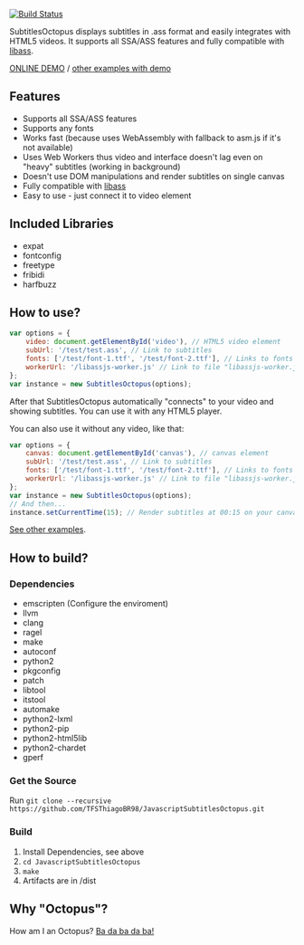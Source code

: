 [![Build Status](https://gitlab.com/TFSThiagoBR98/JavascriptSubtitlesOctopus/badges/master/build.svg)](https://gitlab.com/TFSThiagoBR98/JavascriptSubtitlesOctopus/pipelines)

SubtitlesOctopus displays subtitles in .ass format and easily integrates with HTML5 videos. It supports all SSA/ASS features and fully compatible with [libass](https://github.com/libass/libass).

[ONLINE DEMO](https://dador.github.io/JavascriptSubtitlesOctopus/videojs.html) / [other examples with demo](https://dador.github.io/JavascriptSubtitlesOctopus/)

## Features

- Supports all SSA/ASS features
- Supports any fonts
- Works fast (because uses WebAssembly with fallback to asm.js if it's not available)
- Uses Web Workers thus video and interface doesn't lag even on "heavy" subtitles (working in background)
- Doesn't use DOM manipulations and render subtitles on single canvas
- Fully compatible with [libass](https://github.com/libass/libass)
- Easy to use - just connect it to video element

## Included Libraries

* expat
* fontconfig
* freetype
* fribidi
* harfbuzz

## How to use?

```javascript
var options = {
    video: document.getElementById('video'), // HTML5 video element
    subUrl: '/test/test.ass', // Link to subtitles
    fonts: ['/test/font-1.ttf', '/test/font-2.ttf'], // Links to fonts (not required, default font already included in build)
    workerUrl: '/libassjs-worker.js' // Link to file "libassjs-worker.js"
};
var instance = new SubtitlesOctopus(options);
```

After that SubtitlesOctopus automatically "connects" to your video and showing subtitles. You can use it with any HTML5 player.

You can also use it without any video, like that:
```javascript
var options = {
    canvas: document.getElementById('canvas'), // canvas element
    subUrl: '/test/test.ass', // Link to subtitles
    fonts: ['/test/font-1.ttf', '/test/font-2.ttf'], // Links to fonts (not required, default font already included in build)
    workerUrl: '/libassjs-worker.js' // Link to file "libassjs-worker.js"
};
var instance = new SubtitlesOctopus(options);
// And then...
instance.setCurrentTime(15); // Render subtitles at 00:15 on your canvas
```

[See other examples](https://github.com/Dador/JavascriptSubtitlesOctopus/tree/master/example).

## How to build?

### Dependencies
* emscripten (Configure the enviroment)
* llvm
* clang
* ragel
* make
* autoconf
* python2
* pkgconfig
* patch
* libtool
* itstool
* automake
* python2-lxml
* python2-pip
* python2-html5lib
* python2-chardet
* gperf

### Get the Source

Run `git clone --recursive https://github.com/TFSThiagoBR98/JavascriptSubtitlesOctopus.git`

### Build
1) Install Dependencies, see above
2) `cd JavascriptSubtitlesOctopus`
2) `make`
3) Artifacts are in /dist

## Why "Octopus"?
How am I an Octopus? [Ba da ba da ba!](https://www.youtube.com/watch?v=tOzOD-82mW0)
